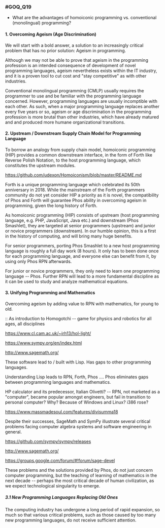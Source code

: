 ### #GOQ_Q19
- What are the advantages of homoiconic programming vs. conventional (monolingual) programming?

#### 1. Overcoming Ageism (Age Discrimination)

We will start with a bold answer, a solution to an increasingly critical problem that has no prior solution: Ageism in programming.

Although we may not be able to prove that ageism in the programming profession is an intended consequence of development of novel programming languages, ageism nevertheless exists within the IT industry, and it is a proven tool to cut cost and "stay competitive" as with other industries.

Conventional monolingual programming (CMLP) usually requires the programmer to use and be familiar with the programming language concerned. However, programming languages are usually incomptible with each other. As such, when a major programming language replaces another every five years or so, ageism or age discrimination in the programming profession is more brutal than other industries, which have already matured and and produced more humane organizational transitions. 


#### 2. Upstream / Downstream Supply Chain Model for Programming Language

To borrow an analogy from supply chain model, homoiconic programming (HIP) provides a common downstream interface, in the form of Forth like Reverse Polish Notation, to the host programming language, which constitutes the upstream modules.

https://github.com/udexon/Homoiconism/blob/master/README.md

Forth is a unique programming language which celebrated its 50th anniversary in 2018. While the mainstream of the Forth programmers community do not yet consider HIP a priority as it is novel, the compatibility of Phos and Forth will guarantee Phos ability in overcoming ageism in programming, given the long history of Forth.

As homoiconic programming (HIP) consists of upstream (host programming language, e.g. PHP, JavaScript, Java etc.) and downstream (Phos Smashlet), they are targeted at senior programmers (upstream) and junior or novice programmers (downstream). In our humble opinion, this is a first in the history of computing, and will bring many huge benefits.

For senior programmers, porting Phos Smashlet to a new host programming language is roughly a full day work (8 hours). It only has to been done once for each programming language, and everyone else can benefit from it, by using only Phos RPN afterwards.

For junior or novice programmers, they only need to learn one programming language -- Phos. Further RPN will lead to a more fundamental discipline as it can be used to study and analyze mathematical equations.


#### 3. Unifying Programming and Mathematics

Overcoming ageism by adding value to RPN with mathematics, for young to old.

:: As introduction to Homogotchi -- game for physics and robotics for all ages, all disciplines

https://www.cl.cam.ac.uk/~jrh13/hol-light/

https://www.sympy.org/en/index.html

http://www.sagemath.org/

These software lead to / built with Lisp. Has gaps to other programming languages.

Understanding Lisp leads to RPN, Forth, Phos .... Phos eliminates gaps between programming languages and mathematics. 

HP calculator and its predecessor, Italian Olivetti? -- RPN, not marketed as a "computer", became popular amongst engineers, but fail in transition to personal computer? Why? Because of Windows and Linux? i386 rose?

https://www.massmadesoul.com/features/divisumma18

Despite their successes, SageMath and SymPy illustrate several critical problems facing computer algebra systems and software engineering in general.

https://github.com/sympy/sympy/releases

http://www.sagemath.org/

https://groups.google.com/forum/#!forum/sage-devel

These problems and the solutions provided by Phos, do not just concern computer programming, but the teaching of learning of mathematics in the next decade -- perhaps the most critical decade of human civilization, as we expect technological singularity to emerge.

##### 3.1 New Programming Languages Replacing Old Ones

The computing industry has undergone a long period of rapid expansion, so much so that various critical problems, such as those caused by too many new programming languages, do not receive sufficient attention.
